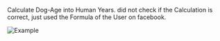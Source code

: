 Calculate Dog-Age into Human Years.
did not check if the Calculation is correct, just used the Formula of the User on facebook.

![Example](https://user-images.githubusercontent.com/43956685/169647956-f25d6eed-ecf5-40be-8c47-eb84eef40313.png)
